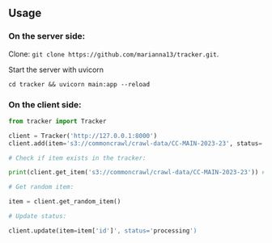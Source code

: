 ## Usage
### On the server side:
Clone:
`git clone https://github.com/marianna13/tracker.git`.

Start the server with uvicorn
```
cd tracker && uvicorn main:app --reload
```

### On the client side:

```python
from tracker import Tracker

client = Tracker('http://127.0.0.1:8000')
client.add(item='s3://commoncrawl/crawl-data/CC-MAIN-2023-23', status='processing')

# Check if item exists in the tracker:

print(client.get_item('s3://commoncrawl/crawl-data/CC-MAIN-2023-23')) # True

# Get random item:

item = client.get_random_item()

# Update status:

client.update(item=item['id']', status='processing')
```
